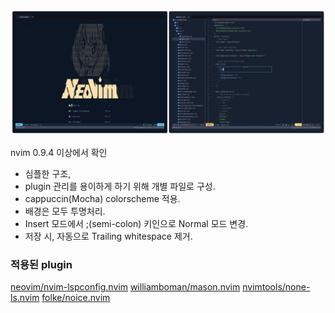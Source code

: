 ![screenshot1](doc/screenshot.jpg)


nvim 0.9.4 이상에서 확인
- 심플한 구조,
- plugin 관리를 용이하게 하기 위해 개별 파일로 구성.
- cappuccin(Mocha) colorscheme 적용.
- 배경은 모두 투명처리.
- Insert 모드에서 ;(semi-colon) 키인으로  Normal 모드 변경.
- 저장 시, 자동으로 Trailing whitespace 제거.



### 적용된 plugin

[neovim/nvim-lspconfig.nvim](https://github.com/neovim/nvim-lspconfig)
[williamboman/mason.nvim](https://github.com/williamboman/mason.nvim)
[nvimtools/none-ls.nvim](https://github.com/nvimtools/none-ls.nvim)
[folke/noice.nvim](https://github.com/folke/noice.nvim)

